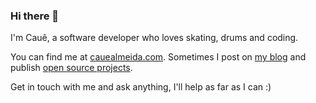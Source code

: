 ### Hi there 👋

I'm Cauê, a software developer who loves skating, drums and coding.

You can find me at [cauealmeida.com](https://cauealmeida.com.br). Sometimes I post on [my blog](https://clmeida.medium.com/) and publish [open source projects](https://www.npmjs.com/~clmeida).

Get in touch with me and ask anything, I'll help as far as I can :)
